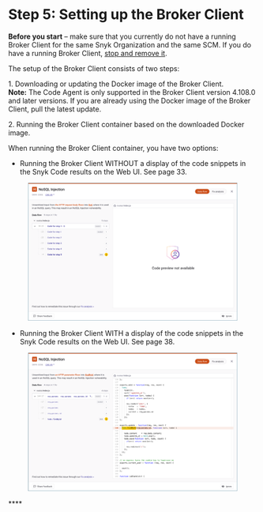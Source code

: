 # Step 5: Setting up the Broker Client

**Before you start** – make sure that you currently do not have a running Broker Client for the same Snyk Organization and the same SCM. If you do have a running Broker Client, [stop and remove it](https://app.gitbook.com/o/-M4tdxG8qotLgGZnLpFR/s/Xtgu2HdNoafUskHqoeDW/).

The setup of the Broker Client consists of two steps:

1\.  Downloading or updating the Docker image of the Broker Client.\
**Note:** The Code Agent is only supported in the Broker Client version 4.108.0 and later versions. If you are already using the Docker image of the Broker Client, pull the latest update.

2\.  Running the Broker Client container based on the downloaded Docker image.

When running the Broker Client container, you have two options:

* Running the Broker Client WITHOUT a display of the code snippets in the Snyk Code results on the Web UI. See page 33.

<figure><img src="../../../../.gitbook/assets/Broker - Results - without code snippets.png" alt=""><figcaption></figcaption></figure>

* Running the Broker Client WITH a display of the code snippets in the Snyk Code results on the Web UI. See page 38.

<figure><img src="../../../../.gitbook/assets/Broker - Results - with code snippets.png" alt=""><figcaption></figcaption></figure>

&#x20;****&#x20;
